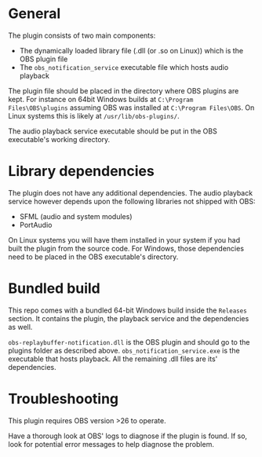 # General

The plugin consists of two main components:

* The dynamically loaded library file (.dll (or .so on Linux)) which is the OBS plugin file
* The `obs_notification_service` executable file which hosts audio playback

The plugin file should be placed in the directory where OBS plugins are kept.
For instance on 64bit Windows builds at `C:\Program Files\OBS\plugins` assuming OBS was installed at `C:\Program Files\OBS`. On Linux systems this is likely at `/usr/lib/obs-plugins/`.

The audio playback service executable should be put in the OBS executable's working directory.

# Library dependencies

The plugin does not have any additional dependencies. The audio playback service however depends upon the following libraries not shipped with OBS:

* SFML (audio and system modules)
* PortAudio

On Linux systems you will have them installed in your system if you had built the plugin from the source code.
For Windows, those dependencies need to be placed in the OBS executable's directory.

# Bundled build

This repo comes with a bundled 64-bit Windows build inside the `Releases` section.
It contains the plugin, the playback service and the dependencies as well.

`obs-replaybuffer-notification.dll` is the OBS plugin and should go to the plugins folder as described above.
`obs_notification_service.exe` is the executable that hosts playback. All the remaining .dll files are its' dependencies.


# Troubleshooting

This plugin requires OBS version >26 to operate.

Have a thorough look at OBS' logs to diagnose if the plugin is found.
If so, look for potential error messages to help diagnose the problem.
